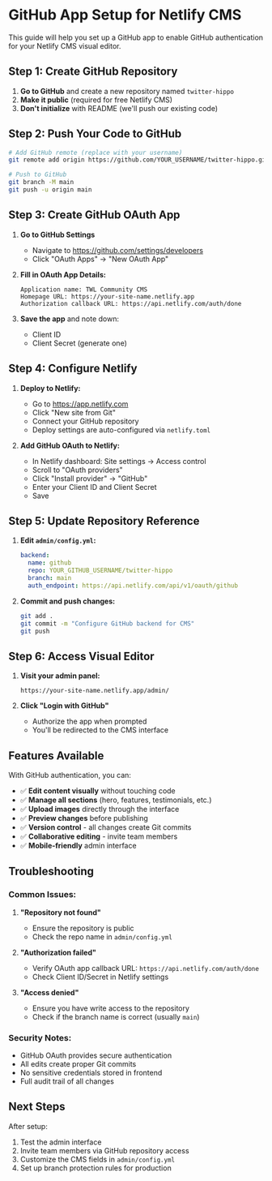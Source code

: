 # GitHub App Setup for Netlify CMS

This guide will help you set up a GitHub app to enable GitHub authentication for your Netlify CMS visual editor.

## Step 1: Create GitHub Repository

1. **Go to GitHub** and create a new repository named `twitter-hippo`
2. **Make it public** (required for free Netlify CMS)
3. **Don't initialize** with README (we'll push our existing code)

## Step 2: Push Your Code to GitHub

```bash
# Add GitHub remote (replace with your username)
git remote add origin https://github.com/YOUR_USERNAME/twitter-hippo.git

# Push to GitHub
git branch -M main
git push -u origin main
```

## Step 3: Create GitHub OAuth App

1. **Go to GitHub Settings**
   - Navigate to https://github.com/settings/developers
   - Click "OAuth Apps" → "New OAuth App"

2. **Fill in OAuth App Details:**
   ```
   Application name: TWL Community CMS
   Homepage URL: https://your-site-name.netlify.app
   Authorization callback URL: https://api.netlify.com/auth/done
   ```

3. **Save the app** and note down:
   - Client ID
   - Client Secret (generate one)

## Step 4: Configure Netlify

1. **Deploy to Netlify:**
   - Go to https://app.netlify.com
   - Click "New site from Git"
   - Connect your GitHub repository
   - Deploy settings are auto-configured via `netlify.toml`

2. **Add GitHub OAuth to Netlify:**
   - In Netlify dashboard: Site settings → Access control
   - Scroll to "OAuth providers"
   - Click "Install provider" → "GitHub"
   - Enter your Client ID and Client Secret
   - Save

## Step 5: Update Repository Reference

1. **Edit `admin/config.yml`:**
   ```yaml
   backend:
     name: github
     repo: YOUR_GITHUB_USERNAME/twitter-hippo
     branch: main
     auth_endpoint: https://api.netlify.com/api/v1/oauth/github
   ```

2. **Commit and push changes:**
   ```bash
   git add .
   git commit -m "Configure GitHub backend for CMS"
   git push
   ```

## Step 6: Access Visual Editor

1. **Visit your admin panel:**
   ```
   https://your-site-name.netlify.app/admin/
   ```

2. **Click "Login with GitHub"**
   - Authorize the app when prompted
   - You'll be redirected to the CMS interface

## Features Available

With GitHub authentication, you can:

- ✅ **Edit content visually** without touching code
- ✅ **Manage all sections** (hero, features, testimonials, etc.)
- ✅ **Upload images** directly through the interface
- ✅ **Preview changes** before publishing
- ✅ **Version control** - all changes create Git commits
- ✅ **Collaborative editing** - invite team members
- ✅ **Mobile-friendly** admin interface

## Troubleshooting

### Common Issues:

1. **"Repository not found"**
   - Ensure the repository is public
   - Check the repo name in `admin/config.yml`

2. **"Authorization failed"**
   - Verify OAuth app callback URL: `https://api.netlify.com/auth/done`
   - Check Client ID/Secret in Netlify settings

3. **"Access denied"**
   - Ensure you have write access to the repository
   - Check if the branch name is correct (usually `main`)

### Security Notes:

- GitHub OAuth provides secure authentication
- All edits create proper Git commits
- No sensitive credentials stored in frontend
- Full audit trail of all changes

## Next Steps

After setup:
1. Test the admin interface
2. Invite team members via GitHub repository access
3. Customize the CMS fields in `admin/config.yml`
4. Set up branch protection rules for production